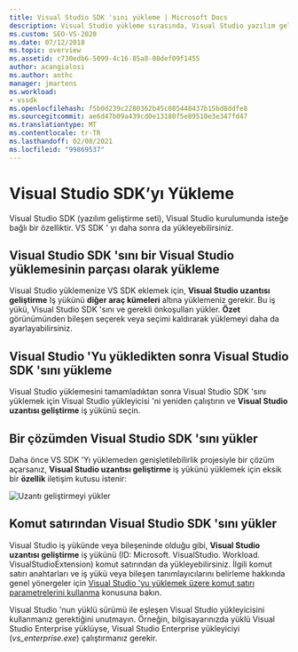 ```yaml
---
title: Visual Studio SDK 'sını yükleme | Microsoft Docs
description: Visual Studio yükleme sırasında, Visual Studio yazılım geliştirme seti 'ni yükleme seçenekleri hakkında bilgi edinin.
ms.custom: SEO-VS-2020
ms.date: 07/12/2018
ms.topic: overview
ms.assetid: c730edb6-5099-4c16-85a8-08def09f1455
author: acangialosi
ms.author: anthc
manager: jmartens
ms.workload:
- vssdk
ms.openlocfilehash: f5b0d239c2280362b45c085448437b15bd8ddfe8
ms.sourcegitcommit: ae6d47b09a439cd0e13180f5e89510e3e347fd47
ms.translationtype: MT
ms.contentlocale: tr-TR
ms.lasthandoff: 02/08/2021
ms.locfileid: "99869537"
---
```

# <a name="install-the-visual-studio-sdk"></a>Visual Studio SDK’yı Yükleme

Visual Studio SDK (yazılım geliştirme seti), Visual Studio kurulumunda isteğe bağlı bir özelliktir. VS SDK ' yı daha sonra da yükleyebilirsiniz.

## <a name="install-the-visual-studio-sdk-as-part-of-a-visual-studio-installation"></a>Visual Studio SDK 'sını bir Visual Studio yüklemesinin parçası olarak yükleme

Visual Studio yüklemenize VS SDK eklemek için, **Visual Studio uzantısı geliştirme** Iş yükünü **diğer araç kümeleri** altına yüklemeniz gerekir. Bu iş yükü, Visual Studio SDK 'sını ve gerekli önkoşulları yükler. **Özet** görünümünden bileşen seçerek veya seçimi kaldırarak yüklemeyi daha da ayarlayabilirsiniz.

## <a name="install-the-visual-studio-sdk-after-installing-visual-studio"></a>Visual Studio 'Yu yükledikten sonra Visual Studio SDK 'sını yükleme

Visual Studio yüklemesini tamamladıktan sonra Visual Studio SDK 'sını yüklemek için Visual Studio yükleyicisi 'ni yeniden çalıştırın ve **Visual Studio uzantısı geliştirme** iş yükünü seçin.

## <a name="install-the-visual-studio-sdk-from-a-solution"></a>Bir çözümden Visual Studio SDK 'sını yükler

Daha önce VS SDK 'Yı yüklemeden genişletilebilirlik projesiyle bir çözüm açarsanız, **Visual Studio uzantısı geliştirme** iş yükünü yüklemek için eksik bir **özellik** iletişim kutusu istenir:

![Uzantı geliştirmeyi yükler](../extensibility/media/install-extension-development.png "Uzantı geliştirmeyi yükler")

## <a name="install-the-visual-studio-sdk-from-the-command-line"></a>Komut satırından Visual Studio SDK 'sını yükler

Visual Studio iş yükünde veya bileşeninde olduğu gibi, **Visual Studio uzantısı geliştirme** iş yükünü (ID: Microsoft. VisualStudio. Workload. VisualStudioExtension) komut satırından da yükleyebilirsiniz. İlgili komut satırı anahtarları ve iş yükü veya bileşen tanımlayıcılarını belirleme hakkında genel yönergeler için [Visual Studio 'yu yüklemek üzere komut satırı parametrelerini kullanma](../install/use-command-line-parameters-to-install-visual-studio.md) konusuna bakın.

Visual Studio 'nun yüklü sürümü ile eşleşen Visual Studio yükleyicisini kullanmanız gerektiğini unutmayın. Örneğin, bilgisayarınızda yüklü Visual Studio Enterprise yüklüyse, Visual Studio Enterprise yükleyiciyi (*vs_enterprise.exe*) çalıştırmanız gerekir.
